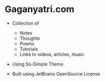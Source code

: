 # Gaganyatri.com

* Collection of
  * Notes
  * Thoughts
  * Poems
  * Tutorials
  * Links to videos, articles, music

  
* Using So-Simple Theme

* Built using JetBrains OpenSource License
